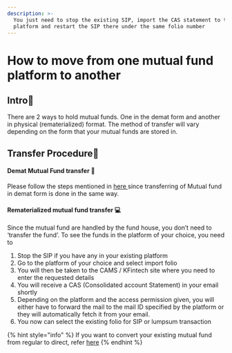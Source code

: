 ```yaml
---
description: >-
  You just need to stop the existing SIP, import the CAS statement to the new
  platform and restart the SIP there under the same folio number
---
```


# How to move from one mutual fund platform to another

## Intro👋

There are 2 ways to hold mutual funds. One in the demat form and another in physical \(rematerialized\) format. The method of transfer will vary depending on the form that your mutual funds are stored in.

## Transfer Procedure📇

#### Demat Mutual Fund transfer 🚧

Please follow the steps mentioned in [here ](how-to-transfer-shares-from-one-demat-account-to-another.md)since transferring of Mutual fund in demat form is done in the same way.

#### Rematerialized mutual fund transfer 💻 <a id="Rematerialized-mutual-fund-transfer"></a>

Since the mutual fund are handled by the fund house, you don’t need to ‘transfer the fund’. To see the funds in the platform of your choice, you need to

1. Stop the SIP if you have any in your existing platform
2. Go to the platform of your choice and select import folio
3. You will then be taken to the CAMS / KFintech site where you need to enter the requested details
4. You will receive a CAS \(Consolidated account Statement\) in your email shortly
5. Depending on the platform and the access permission given, you will either have to forward the mail to the mail ID specified by the platform or they will automatically fetch it from your email.
6. You now can select the existing folio for SIP or lumpsum transaction

{% hint style="info" %}
If you want to convert your existing mutual fund from regular to direct, refer [here](how-to-switch-the-mutual-fund-from-regular-to-direct-plan.md)
{% endhint %}



